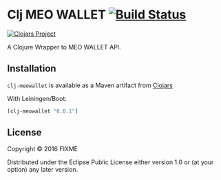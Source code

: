 # Clj MEO WALLET [![Build Status](https://travis-ci.org/weareswat/clj-meowallet.svg?branch=master)](https://travis-ci.org/weareswat/clj-meowallet)
[![Clojars Project](http://clojars.org/weareswat/clj-meowallet/latest-version.svg)](http://clojars.org/clj-mailgun)

A Clojure Wrapper to MEO WALLET API.

Installation
-----

```clj-meowallet``` is available as a Maven artifact from [Clojars](http://clojars.org/weareswat/clj-meowallet)

With Leiningen/Boot:

```clojure
[clj-meowallet "0.0.1"]
```

## License

Copyright © 2016 FIXME

Distributed under the Eclipse Public License either version 1.0 or (at
your option) any later version.
